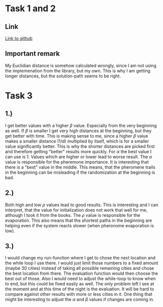# Task 1 and 2
## Link 
[Link to github](https://github.com/jangrau13/exercise-7-fork)
## Important remark
My Euclidian distance is somehow calculated wrongly, since I am not using the implemenation from the library, but my own. This is why I am getting longer distances, but the solution-path seems to be right.
# Task 3
## 1.)
I get better values with a higher $\beta$ value. Especially from the very beginning as well. If $\beta$ is smaller I get very high distances at the beginning, but they get better with time. This is making sense to me, since a higher $\beta$ value makes a smaller distance (1/d) multiplied by itself, which is for a smaller value significantly better. This is why the shorter distances are picked first and therefore getting "better" results more quickly.
For $\alpha$ the best value I can use is 1. Values which are higher or lower lead to worse result. The $\alpha$ value is responsible for the pheremone importance. It is interesting that there is a "best" value in the middle. This means, that the pheromene trails in the beginning can be misleading if the randomization at the beginning is bad.

## 2.)
Both high and low $\rho$ values lead to good results. This is interesting and I can interpret, that the value for initialization does not work that well for me, although I took it from the books. The $\rho$ value is responsible for the evaporation. This also means that the shortest paths in the beginning are helping even if the system reacts slower (when pheronome evaporation is low).

## 3.)
I would change my run-function where I get to chose the next location and the while loop I use there. I would just limit those numbers to a fixed amount (maybe 30 cities) instead of taking all possible remaining cities and chose the best location from there. The evaluation function would then choose the best out of those. Also I would need to adjust the while-loop to know when to end, but this could be fixed easily as well. The only problem left I see at the moment and at this time of the night is the evaluation. It will be hard to compare against other results with more or less cities in it. One thing that might be interesting to adjust the $\alpha$ and $\beta$ values if changes are coming in. 